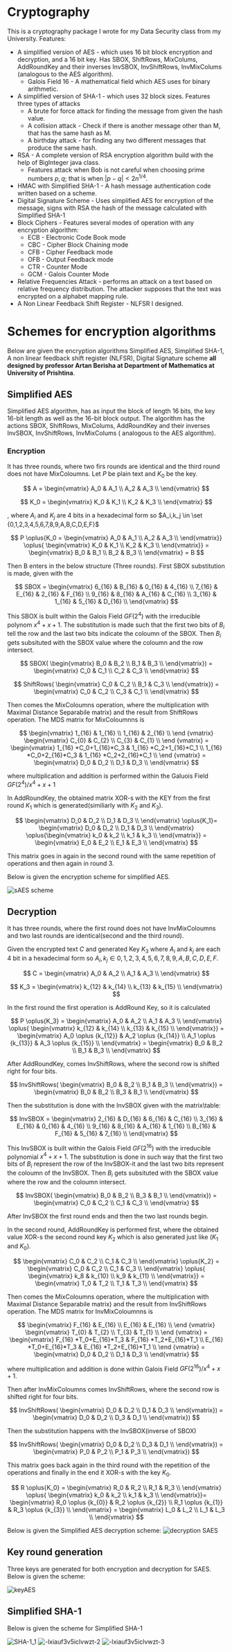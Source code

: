 # Cryptography
This is a cryptography package I wrote for my Data Security class from my University. Features: 

   * A simplified version of AES - which uses 16 bit block encryption and decryption, and a 16 bit key. Has SBOX, ShiftRows,
      MixColums, AddRoundKey and their inverses InvSBOX, InvShiftRows, InvMixColums (analogous to the AES algorithm).
      * Galois Field 16 -  A mathematical field which AES uses for binary arithmetic. 
   * A simplified version of SHA-1 - which uses 32 block sizes. Features three types of attacks 
       * A brute for force attack for finding the message from given the hash value.
       * A collision attack - Check if there is another message other than M, that has the same hash as M.
       * A birthday attack - for finding any two different messages that produce the same hash.
   * RSA  -  A complete version of RSA encryption algorithm build with the help of BigInteger java class.
       * Features attack when Bob is not careful when choosing prime numbers $p,q$; that is when $|p-q|<2n^{1/4}$.
   * HMAC with Simplified SHA-1 - A hash message authentication code written based on a scheme. 
   * Digital Signature Scheme - Uses simplified AES for encryption of the message, signs with RSA the hash of the message calculated with Simplified SHA-1
   * Block Ciphers - Features several modes of operation with any encryption algorithm:
       * ECB - Electronic Code Book mode
       * CBC - Cipher Block Chaining mode
       * CFB - Cipher Feedback mode
       * OFB - Output Feedback mode 
       * CTR - Counter Mode 
       * GCM - Galois Counter Mode
   * Relative Frequencies Attack - performs an attack on a text based on relative frequency distribution. The attacker supposes that the text was encrypted on a 
    alphabet mapping rule.
   * A Non Linear Feedback Shift Register - NLFSR  I designed.
 
 # Schemes for encryption algorithms 
 Below are given the encryption algorithms Simplified AES, Simplified SHA-1, A non linear feedback shift register (NLFSR), Digital Signature scheme **all designed by professor Artan Berisha at Department of Mathematics at University of Prishtina**. 

## Simplified AES

Simplified AES algorithm, has as input the block of length 16 bits, the key
16-bit length as well as the 16-bit block output. The algorithm has the actions SBOX, ShiftRows,
MixColums, AddRoundKey and their inverses InvSBOX, InvShiftRows, InvMixColums (
analogous to the AES algorithm).

### Encryption 

It has three rounds, where two firs rounds are identical and the third round does not have MixColoumns. Let $P$ be plain text and $K_0$ be the key.  

$$ 
A =
\begin{vmatrix}
A_0 & A_1 \\
A_2 & A_3  \\
\end{vmatrix}
$$

$$ 
K_0 =
\begin{vmatrix}
K_0 & K_1 \\
K_2 & K_3  \\
\end{vmatrix}
$$

, where $A_i$ and $K_j$ are 4 bits in a hexadecimal form so $A_i,k_j \in \set {0,1,2,3,4,5,6,7,8,9,A,B,C,D,E,F}$

$$ 
P \oplus{K_0 =
\begin{vmatrix}
A_0 & A_1 \\
A_2 & A_3  \\
\end{vmatrix}}
\oplus{
\begin{vmatrix}
K_0 & K_1 \\
K_2 & K_3  \\
\end{vmatrix}} =
\begin{vmatrix}
B_0 & B_1 \\
B_2 & B_3  \\
\end{vmatrix} = 
B
$$

Then B enters in the below structure (Three rounds). First SBOX substitution is made, given with the

$$
SBOX = 
\begin{vmatrix}
6_{16} & B_{16} & 0_{16} & 4_{16} \\
7_{16} & E_{16} & 2_{16} & F_{16} \\
9_{16} & 8_{16} & A_{16} & C_{16} \\
3_{16} & 1_{16} & 5_{16} & D_{16} \\
\end{vmatrix}
$$

This SBOX is built within the Galois Field $GF(2^4)$ with the irreducible polynom $x^4+x+1$. The substitution is made such that the first two bits of $B_i$ tell the row and the last two bits indicate the coloumn of the SBOX. Then $B_i$ gets subsituted with the SBOX value where the coloumn and the row intersect. 

$$
SBOX(
\begin{vmatrix}
B_0 & B_2 \\
B_1 & B_3  \\
\end{vmatrix}) =
\begin{vmatrix}
C_0 & C_1 \\
C_2 & C_3 \\
\end{vmatrix}
$$
 
$$
ShiftRows(
\begin{vmatrix}
C_0 & C_2 \\
B_1 & C_3  \\
\end{vmatrix}) =
\begin{vmatrix}
C_0 & C_2 \\
C_3 & C_1 \\
\end{vmatrix}
$$

Then comes the MixColoumns operation, where the multiplication with Maximal Distance Separabile matrix) and the result from ShiftRows operation. The MDS matrix for MixColoumnns is 

$$
\begin{vmatrix} 
1_{16} & 1_{16} \\
1_{16} & 2_{16} \\
\end {vmatrix}
\begin{vmatrix} 
C_{0} & C_{2} \\
C_{3} & C_{1} \\
\end {vmatrix} = 
\begin{vmatrix} 
1_{16} *C_0+1_{16}*C_3  & 1_{16} *C_2+1_{16}*C_1 \\
1_{16} *C_0+2_{16}*C_3  & 1_{16} *C_2+2_{16}*C_1 \\ 
\end {vmatrix} =
\begin{vmatrix}
D_0 & D_2 \\
D_1 & D_3 \\
\end{vmatrix}
$$

where multiplication and addition is performed within the Galuois Field $GF(2^4)/x^4+x+1$


In AddRoundKey, the obtained matrix XOR-s with the KEY from the first round $K_1$ which is generated(similiarly with $K_2$ and $K_3$).

$$
\begin{vmatrix}
D_0 & D_2 \\
D_1 & D_3 \\
\end{vmatrix}
\oplus{K_1}=
\begin{vmatrix}
D_0 & D_2 \\
D_1 & D_3 \\
\end{vmatrix}
\oplus{\begin{vmatrix}
k_0 & k_2 \\
k_1 & k_3 \\
\end{vmatrix}} =
\begin{vmatrix}
E_0 & E_2 \\
E_1 & E_3 \\
\end{vmatrix}
$$

This matrix goes in again in the second round with the same repetition of operations and then again in round 3.

Below is given the encryption scheme for simplified AES.

![sAES scheme](https://user-images.githubusercontent.com/84543584/201967408-6d6579d6-f09d-4faf-bcfc-4a5e94baa189.png)

## Decryption

It has three rounds, where the first round does not have InvMixColoumns and two last rounds are identical(second and the third round).

Given the encrypted text $C$ and generated Key $K_3$ where $A_i$ and $k_j$ are each 4 bit in a hexadecimal form so $A_i, k_j \in{0,1,2,3,4,5,6,7,8,9,A,B,C,D,E,F}$.

$$ 
C = 
\begin{vmatrix}
A_0 & A_2 \\
A_1 & A_3 \\
\end{vmatrix} 
$$

$$ 
K_3 = 
\begin{vmatrix}
k_{12} & k_{14} \\
k_{13} & k_{15} \\
\end{vmatrix} 
$$

In the first round the first operation is AddRound Key, so it is calculated

$$
P \oplus{K_3} = 
\begin{vmatrix}
A_0 & A_2 \\
A_1 & A_3 \\
\end{vmatrix}
\oplus{
\begin{vmatrix}
k_{12} & k_{14} \\
k_{13} & k_{15} \\
\end{vmatrix}} =
\begin{vmatrix}
A_0 \oplus {k_{12}} & A_2 \oplus {k_{14}} \\
A_1 \oplus {k_{13}} & A_3 \oplus {k_{15}} \\
\end{vmatrix} = 
\begin{vmatrix}
B_0 & B_2 \\
B_1 & B_3 \\
\end{vmatrix}
$$

After AddRoundKey, comes InvShiftRows, where the second row is shifted right for four bits.

$$
InvShiftRows(
\begin{vmatrix}
B_0 & B_2 \\
B_1 & B_3 \\
\end{vmatrix}) =
\begin{vmatrix}
B_0 & B_2 \\
B_3 & B_1 \\
\end{vmatrix}
$$

Then the substitution is done with the InvSBOX given with the matrix\table:

$$
InvSBOX = 
\begin{vmatrix}
2_{16} & D_{16} & 6_{16} & C_{16} \\
3_{16} & E_{16} & 0_{16} & 4_{16} \\
9_{16} & 8_{16} & A_{16} & 1_{16} \\
B_{16} & F_{16} & 5_{16} & 7_{16} \\
\end{vmatrix}
$$

This InvSBOX is built within the Galois Field $GF(2^16)$ with the irreducible polynomial $x^4+x+1$. The substitution is done in such way that the first two bits of $B_i$ represent the row of the InvSBOX-it and the last two bits represent the coloumn of the InvSBOX. Then $B_i$ gets subsituted with the SBOX value where the row and the coloumn intersect. 

$$
InvSBOX(
\begin{vmatrix}
B_0 & B_2 \\
B_3 & B_1 \\
\end{vmatrix}) =
\begin{vmatrix}
C_0 & C_2 \\
C_1 & C_3 \\
\end{vmatrix}
$$

After InvSBOX the first round ends and then the two last rounds begin. 

In the second round, AddRoundKey is performed first, where the obtained value  XOR-s the second round key $K_2$ which is also generated just like ($K_1$ and $K_0$).

$$
\begin{vmatrix}
C_0 & C_2 \\ 
C_1 & C_3 \\
\end{vmatrix}
\oplus{K_2} =
\begin{vmatrix}
C_0 & C_2 \\ 
C_1 & C_3 \\
\end{vmatrix}
\oplus{
\begin{vmatrix}
k_8 & k_{10} \\ 
k_9 & k_{11} \\
\end{vmatrix}} =
\begin{vmatrix}
T_0 & T_2 \\
T_1 & T_3 \\
\end{vmatrix}
$$

Then comes the MixColoumns operation, where the multiplication with Maximal Distance Separabile matrix) and the result from InvShiftRows operation. The MDS matrix for InvMixColoumnns is 

$$
\begin{vmatrix} 
F_{16} & E_{16} \\
E_{16} & E_{16} \\
\end {vmatrix}
\begin{vmatrix} 
T_{0} & T_{2} \\
T_{3} & T_{1} \\
\end {vmatrix} = 
\begin{vmatrix} 
F_{16} *T_0+E_{16}*T_3  & F_{16} *T_2+E_{16}*T_1 \\
E_{16} *T_0+E_{16}*T_3  & E_{16} *T_2+E_{16}*T_1 \\ 
\end {vmatrix} =
\begin{vmatrix}
D_0 & D_2 \\
D_1 & D_3 \\
\end{vmatrix}
$$

where multiplication and addition is done within Galois Field $GF(2^16)/x^4+x+1$.

Then after InvMixColoumns comes InvShiftRows, where the second row is shifted right for four bits. 

$$
InvShiftRows(
\begin{vmatrix}
D_0 & D_2 \\
D_1 & D_3 \\
\end{vmatrix}) =  
\begin{vmatrix}
D_0 & D_2 \\
D_3 & D_1 \\
\end{vmatrix})
$$

Then the substitution happens with the InvSBOX(inverse of SBOX)

$$
InvShiftRows(
\begin{vmatrix}
D_0 & D_2 \\
D_3 & D_1 \\
\end{vmatrix}) =  
\begin{vmatrix}
P_0 & P_2 \\
P_1 & P_3 \\
\end{vmatrix})
$$

This matrix goes back again in the third round with the repetition of the operations and finally in the end it XOR-s with the key $K_0$. 

$$
R \oplus{K_0} = 
\begin{vmatrix}
R_0 & R_2 \\ 
R_1 & R_3 \\
\end{vmatrix}
\oplus{
\begin{vmatrix}
k_0 & k_2 \\ 
k_1 & k_3 \\
\end{vmatrix}}= 
\begin{vmatrix}
R_0 \oplus {k_{0}} & R_2 \oplus {k_{2}} \\
R_1 \oplus {k_{1}} & R_3 \oplus {k_{3}} \\
\end{vmatrix} =
\begin{vmatrix}
L_0 & L_2 \\
L_1 & L_3 \\
\end{vmatrix}
$$


Below is given the Simplified AES decryption scheme: 
![decryption SAES](https://user-images.githubusercontent.com/84543584/201981715-eab3a744-5803-4a85-ac3f-84cfbe7a0ca2.png)

## Key round generation 

Three keys are generated for both encryption and decryption for SAES. Below is given the scheme: 

![keyAES](https://user-images.githubusercontent.com/84543584/201982414-84b63d2e-3915-44a8-ae1d-1db0b336dc62.png)

## Simplified SHA-1

Below is given the scheme for Simplified SHA-1 

![SHA-1_1](https://user-images.githubusercontent.com/84543584/201992776-b2efb1e8-533c-47ce-a075-23c500d43ecc.png)
![-lxiauf3v5iclvwzt-2](https://user-images.githubusercontent.com/84543584/201992247-e5ff0543-614f-40ca-9665-d21a376baa3a.jpg)
![-lxiauf3v5iclvwzt-3](https://user-images.githubusercontent.com/84543584/201992257-d8c4cdf1-11cb-4ae0-bad9-ab1e0a4ee48a.jpg)

